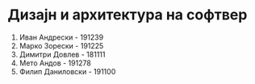 # Дизајн и архитектура на софтвер

1. Иван Андрески - 191239
2. Марко Зорески - 191225
3. Димитри Довлев - 181111
4. Мето Андов - 191278
5. Филип Даниловски - 191100
